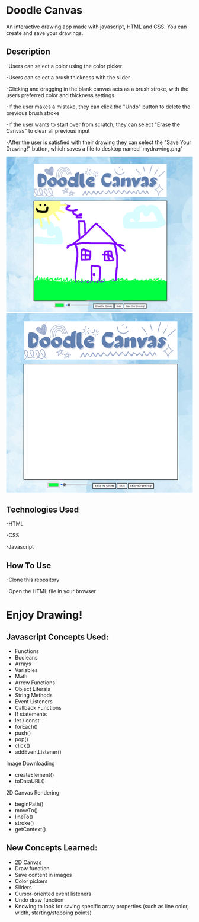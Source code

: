 # Doodle Canvas
An interactive drawing app made with javascript, HTML and CSS. You can create and save your drawings.

## Description
-Users can select a color using the color picker

-Users can select a brush thickness with the slider

-Clicking and dragging in the blank canvas acts as a brush stroke, with the users preferred color and thickness settings

-If the user makes a mistake, they can click the "Undo" button to delete the previous brush stroke

-If the user wants to start over from scratch, they can select "Erase the Canvas" to clear all previous input

-After the user is satisfied with their drawing they can select the "Save Your Drawing!" button, which saves a file to desktop named 'mydrawing.png'

![demo-img](demo1.png)
![demo-img](demo2.png)

## Technologies Used
-HTML

-CSS

-Javascript

## How To Use

-Clone this repository

-Open the HTML file in your browser

# Enjoy Drawing!

## Javascript Concepts Used:

-  Functions
-  Booleans
-  Arrays
-  Variables
-  Math
-  Arrow Functions
-  Object Literals
-  String Methods
-  Event Listeners
-  Callback Functions
-  If statements
-  let / const
-  forEach()
-  push()
-  pop()
-  click()
-  addEventListener()

Image Downloading

-  createElement()
-  toDataURL() 

2D Canvas Rendering

-  beginPath()
-  moveTo()
-  lineTo()
-  stroke()
-  getContext()


## New Concepts Learned:

-  2D Canvas
-  Draw function
-  Save content in images
-  Color pickers
-  Sliders
-  Cursor-oriented event listeners
-  Undo draw function
-  Knowing to look for saving specific array properties (such as line color, width, starting/stopping points)